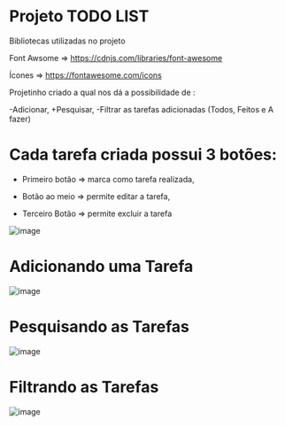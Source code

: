 # Projeto TODO LIST

Bibliotecas utilizadas no projeto

Font Awsome => https://cdnjs.com/libraries/font-awesome

Ícones  => https://fontawesome.com/icons

Projetinho criado a qual nos dá a possibilidade de :
 
 -Adicionar,
 +Pesquisar,
 -Filtrar as tarefas adicionadas (Todos, Feitos e A fazer)

 # Cada tarefa criada possui 3 botões:
 
- Primeiro botão =>  marca como tarefa realizada,
+ Botão ao meio  =>  permite editar a tarefa,
- Terceiro Botão =>  permite excluir a tarefa

![image](https://user-images.githubusercontent.com/98665329/215913766-d5a04b40-d772-4436-bd95-fe79d0c77cb9.png)

# Adicionando uma Tarefa

![image](https://user-images.githubusercontent.com/98665329/215913898-b6d68694-a26a-4295-a477-466e32a1ad6b.png)


# Pesquisando as  Tarefas

![image](https://user-images.githubusercontent.com/98665329/215914175-196103b5-33ac-4dfe-80df-1724f4d4725e.png)


# Filtrando as  Tarefas

![image](https://user-images.githubusercontent.com/98665329/215915296-2c011c62-7ded-45a8-9efe-5e957e5328a4.png)








